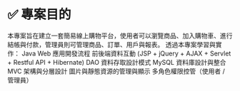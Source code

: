 # ✅ 專案目的
本專案旨在建立一套簡易線上購物平台，使用者可以瀏覽商品、加入購物車、進行結帳與付款，管理員則可管理商品、訂單、用戶與報表。
透過本專案學習與實作：
Java Web 應用開發流程
前後端資料互動 (JSP + jQuery + AJAX + Servlet + Restful API + Hibernate)
DAO 資料存取設計模式
MySQL 資料庫設計與整合
MVC 架構與分層設計
圖片與靜態資源的管理與顯示
多角色權限控管（使用者 / 管理員）
